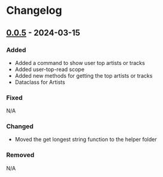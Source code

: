 # Changelog

## [0.0.5] - 2024-03-15

### Added
- Added a command to show user top artists or tracks
- Added user-top-read scope
- Added new methods for getting the top artists or tracks
- Dataclass for Artists

### Fixed
N/A

### Changed
- Moved the get longest string function to the helper folder

### Removed
N/A


[0.0.5]: https://github.com/amieldelatorre/spotilistcli/compare/0.0.4...0.0.5